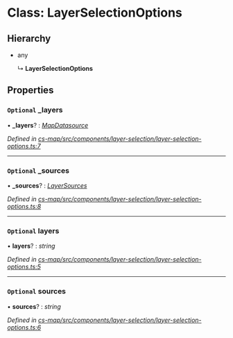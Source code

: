 # Class: LayerSelectionOptions

## Hierarchy

* any

  ↳ **LayerSelectionOptions**

## Properties

### `Optional` _layers

• **_layers**? : *[MapDatasource](_cs_map_src_datasources_map_datasource_.mapdatasource.md)*

*Defined in [cs-map/src/components/layer-selection/layer-selection-options.ts:7](https://github.com/RichardHovenkamp/csnext/blob/6deb7f51/packages/cs-map/src/components/layer-selection/layer-selection-options.ts#L7)*

___

### `Optional` _sources

• **_sources**? : *[LayerSources](_cs_map_src_classes_layer_sources_.layersources.md)*

*Defined in [cs-map/src/components/layer-selection/layer-selection-options.ts:8](https://github.com/RichardHovenkamp/csnext/blob/6deb7f51/packages/cs-map/src/components/layer-selection/layer-selection-options.ts#L8)*

___

### `Optional` layers

• **layers**? : *string*

*Defined in [cs-map/src/components/layer-selection/layer-selection-options.ts:5](https://github.com/RichardHovenkamp/csnext/blob/6deb7f51/packages/cs-map/src/components/layer-selection/layer-selection-options.ts#L5)*

___

### `Optional` sources

• **sources**? : *string*

*Defined in [cs-map/src/components/layer-selection/layer-selection-options.ts:6](https://github.com/RichardHovenkamp/csnext/blob/6deb7f51/packages/cs-map/src/components/layer-selection/layer-selection-options.ts#L6)*
